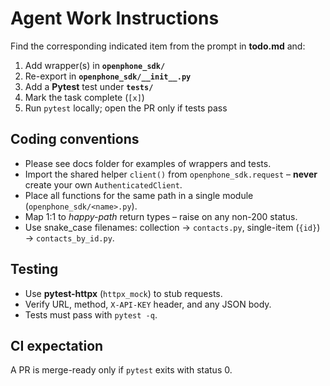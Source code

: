 # Agent Work Instructions
Find the corresponding indicated item from the prompt in **todo.md** and:

1. Add wrapper(s) in **`openphone_sdk/`**
2. Re-export in **`openphone_sdk/__init__.py`**
3. Add a **Pytest** test under **`tests/`**
4. Mark the task complete (`[x]`)
5. Run `pytest` locally; open the PR only if tests pass

## Coding conventions
* Please see docs folder for examples of wrappers and tests.
* Import the shared helper `client()` from `openphone_sdk.request` – **never** create your own `AuthenticatedClient`.
* Place all functions for the same path in a single module (`openphone_sdk/<name>.py`).
* Map 1:1 to *happy-path* return types – raise on any non-200 status.
* Use snake_case filenames: collection → `contacts.py`, single-item (`{id}`) → `contacts_by_id.py`.

## Testing
* Use **pytest-httpx** (`httpx_mock`) to stub requests.
* Verify URL, method, `X-API-KEY` header, and any JSON body.
* Tests must pass with `pytest -q`.

## CI expectation
A PR is merge-ready only if `pytest` exits with status 0.
